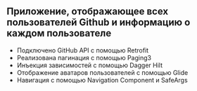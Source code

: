 ## Приложение, отображающее всех пользователей Github и информацию о каждом пользователе
- Подключено GitHub API с помощью Retrofit
- Реализована пагинация с помощью Paging3
- Инъекция зависимостей с помощью Dagger Hilt
- Отображение аватаров пользователей с помощью Glide
- Навигация с помощью Navigation Component и SafeArgs
